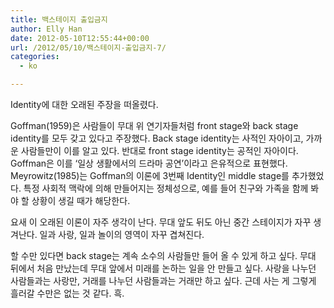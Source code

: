 ```yaml
---
title: 백스테이지 출입금지
author: Elly Han
date: 2012-05-10T12:55:44+00:00
url: /2012/05/10/백스테이지-출입금지-7/
categories:
  - ko

---
```

Identity에 대한 오래된 주장을 떠올렸다.

Goffman(1959)은 사람들이 무대 위 연기자들처럼 front stage와 back stage identity를 모두 갖고 있다고 주장했다. Back stage identity는 사적인 자아이고, 가까운 사람들만이 이를 알고 있다. 반대로 front stage identity는 공적인 자아이다. Goffman은 이를 ‘일상 생활에서의 드라마 공연’이라고 은유적으로 표현했다. Meyrowitz(1985)는 Goffman의 이론에 3번째 Identity인 middle stage를 추가했었다. 특정 사회적 맥락에 의해 만들어지는 정체성으로, 예를 들어 친구와 가족을 함께 봐야 할 상황이 생길 때가 해당한다.

요새 이 오래된 이론이 자주 생각이 난다. 무대 앞도 뒤도 아닌 중간 스테이지가 자꾸 생겨난다. 일과 사랑, 일과 놀이의 영역이 자꾸 겹쳐진다.

할 수만 있다면 back stage는 계속 소수의 사람들만 들어 올 수 있게 하고 싶다. 무대 뒤에서 처음 만났는데 무대 앞에서 미래를 논하는 일을 안 만들고 싶다. 사랑을 나누던 사람들과는 사랑만, 거래를 나누던 사람들과는 거래만 하고 싶다. 근데 사는 게 그렇게 흘러갈 수만은 없는 것 같다. 흑.